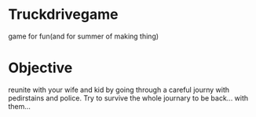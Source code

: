 # Truckdrivegame
game for fun(and for summer of making thing)
# Objective
reunite with your wife and kid by going through a careful journy with pedirstains and police.
Try to survive the whole journary to be back... with them...
